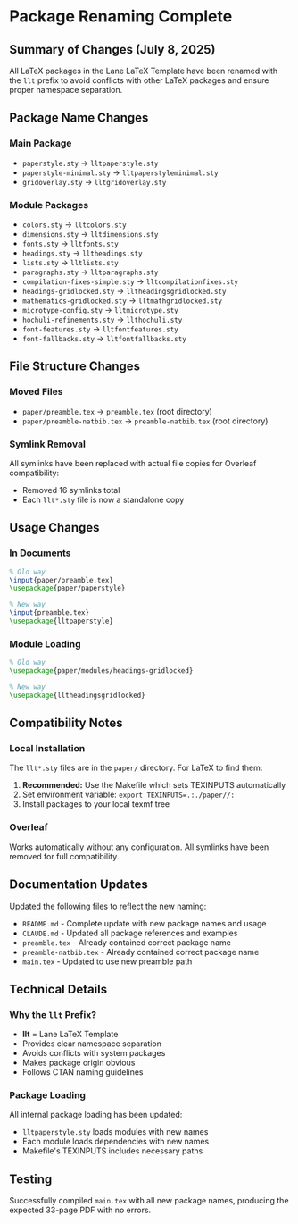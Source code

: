 # Package Renaming Complete

## Summary of Changes (July 8, 2025)

All LaTeX packages in the Lane LaTeX Template have been renamed with the `llt` prefix to avoid conflicts with other LaTeX packages and ensure proper namespace separation.

## Package Name Changes

### Main Package
- `paperstyle.sty` → `lltpaperstyle.sty`
- `paperstyle-minimal.sty` → `lltpaperstyleminimal.sty`
- `gridoverlay.sty` → `lltgridoverlay.sty`

### Module Packages
- `colors.sty` → `lltcolors.sty`
- `dimensions.sty` → `lltdimensions.sty`
- `fonts.sty` → `lltfonts.sty`
- `headings.sty` → `lltheadings.sty`
- `lists.sty` → `lltlists.sty`
- `paragraphs.sty` → `lltparagraphs.sty`
- `compilation-fixes-simple.sty` → `lltcompilationfixes.sty`
- `headings-gridlocked.sty` → `lltheadingsgridlocked.sty`
- `mathematics-gridlocked.sty` → `lltmathgridlocked.sty`
- `microtype-config.sty` → `lltmicrotype.sty`
- `hochuli-refinements.sty` → `llthochuli.sty`
- `font-features.sty` → `lltfontfeatures.sty`
- `font-fallbacks.sty` → `lltfontfallbacks.sty`

## File Structure Changes

### Moved Files
- `paper/preamble.tex` → `preamble.tex` (root directory)
- `paper/preamble-natbib.tex` → `preamble-natbib.tex` (root directory)

### Symlink Removal
All symlinks have been replaced with actual file copies for Overleaf compatibility:
- Removed 16 symlinks total
- Each `llt*.sty` file is now a standalone copy

## Usage Changes

### In Documents
```latex
% Old way
\input{paper/preamble.tex}
\usepackage{paper/paperstyle}

% New way
\input{preamble.tex}
\usepackage{lltpaperstyle}
```

### Module Loading
```latex
% Old way
\usepackage{paper/modules/headings-gridlocked}

% New way
\usepackage{lltheadingsgridlocked}
```

## Compatibility Notes

### Local Installation
The `llt*.sty` files are in the `paper/` directory. For LaTeX to find them:
1. **Recommended:** Use the Makefile which sets TEXINPUTS automatically
2. Set environment variable: `export TEXINPUTS=.:./paper//:`
3. Install packages to your local texmf tree

### Overleaf
Works automatically without any configuration. All symlinks have been removed for full compatibility.

## Documentation Updates

Updated the following files to reflect the new naming:
- `README.md` - Complete update with new package names and usage
- `CLAUDE.md` - Updated all package references and examples
- `preamble.tex` - Already contained correct package name
- `preamble-natbib.tex` - Already contained correct package name
- `main.tex` - Updated to use new preamble path

## Technical Details

### Why the `llt` Prefix?
- **llt** = Lane LaTeX Template
- Provides clear namespace separation
- Avoids conflicts with system packages
- Makes package origin obvious
- Follows CTAN naming guidelines

### Package Loading
All internal package loading has been updated:
- `lltpaperstyle.sty` loads modules with new names
- Each module loads dependencies with new names
- Makefile's TEXINPUTS includes necessary paths

## Testing
Successfully compiled `main.tex` with all new package names, producing the expected 33-page PDF with no errors.